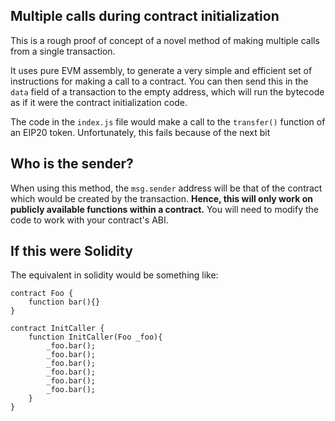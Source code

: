 ## Multiple calls during contract initialization

This is a rough proof of concept of a novel method of making multiple calls from a single transaction. 

It uses pure EVM assembly, to generate a very simple and efficient set of instructions for making a call to a contract. You can then send this in the `data` field of a transaction to the empty address, which will run the bytecode as if it were the contract initialization code. 

The code in the `index.js` file would make a call to the `transfer()` function of an EIP20 token. Unfortunately, this fails because of the next bit

## Who is the sender?

When using this method, the `msg.sender` address will be that of the contract which would be created by the transaction. **Hence, this will only work on publicly available functions within a contract.** You will need to modify the code to work with your contract's ABI. 

## If this were Solidity

The equivalent in solidity would be something like: 

```
contract Foo {
    function bar(){}
}

contract InitCaller {
    function InitCaller(Foo _foo){
        _foo.bar();
        _foo.bar();
        _foo.bar();
        _foo.bar();
        _foo.bar();
        _foo.bar();
    }
}
